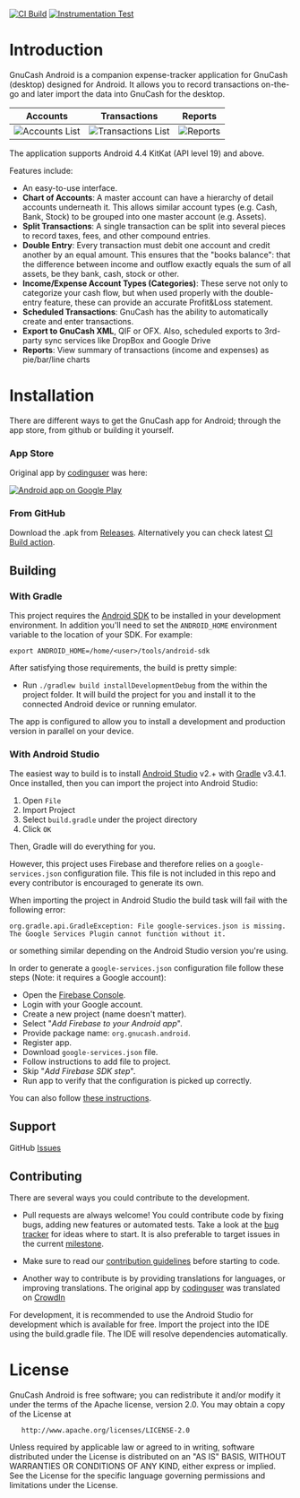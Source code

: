 [![CI Build](https://github.com/GnuCash-Pocket/gnucash-android/actions/workflows/ci-build.yml/badge.svg)](https://github.com/GnuCash-Pocket/gnucash-android/actions/workflows/ci-build.yml)
[![Instrumentation Test](https://github.com/GnuCash-Pocket/gnucash-android/actions/workflows/instrumentation-test.yml/badge.svg)](https://github.com/GnuCash-Pocket/gnucash-android/actions/workflows/instrumentation-test.yml)

# Introduction

GnuCash Android is a companion expense-tracker application for GnuCash (desktop) designed for Android. It allows you to record transactions on-the-go and later import the data into GnuCash for the desktop.

Accounts            |  Transactions          |  Reports
:-------------------------:|:-------------------------:|:-------------------------:
![Accounts List](docs/images/v2.0.0_home.png)  |  ![Transactions List](docs/images/v2.0.0_transactions_list.png) |  ![Reports](docs/images/v2.0.0_reports.png)

The application supports Android 4.4 KitKat (API level 19) and above.

Features include:
  * An easy-to-use interface.
  * **Chart of Accounts**: A master account can have a hierarchy of detail accounts underneath it. This allows similar account types (e.g. Cash, Bank, Stock) to be grouped into one master account (e.g. Assets).
  * **Split Transactions**: A single transaction can be split into several pieces to record taxes, fees, and other compound entries.
  * **Double Entry**: Every transaction must debit one account and credit another by an equal amount. This ensures that the "books balance": that the difference between income and outflow exactly equals the sum of all assets, be they bank, cash, stock or other.
  * **Income/Expense Account Types (Categories)**: These serve not only to categorize your cash flow, but when used properly with the double-entry feature, these can provide an accurate Profit&Loss statement.
  * **Scheduled Transactions**: GnuCash has the ability to automatically create and enter transactions.
  * **Export to GnuCash XML**, QIF or OFX. Also, scheduled exports to 3rd-party sync services like DropBox and Google Drive
  * **Reports**: View summary of transactions (income and expenses) as pie/bar/line charts

# Installation

There are different ways to get the GnuCash app for Android; through the app store, from github or building it yourself.

### App Store

Original app by [codinguser](https://github.com/codinguser/) was here:

<a href="http://play.google.com/store/apps/details?id=org.gnucash.pocket.pnemonic">
  <img alt="Android app on Google Play" src="http://developer.android.com/images/brand/en_generic_rgb_wo_60.png" />
</a>

### From GitHub

Download the .apk from [Releases](https://github.com/GnuCash-Pocket/gnucash-android/releases). Alternatively you can check latest [CI Build action](https://github.com/GnuCash-Pocket/gnucash-android/actions/workflows/ci-build.yml).

## Building

### With Gradle

This project requires the [Android SDK](http://developer.android.com/sdk/index.html) to be installed in your development environment. In addition you'll need to set the `ANDROID_HOME` environment variable to the location of your SDK. For example:

    export ANDROID_HOME=/home/<user>/tools/android-sdk

After satisfying those requirements, the build is pretty simple:

* Run `./gradlew build installDevelopmentDebug` from the within the project folder. It will build the project for you and install it to the connected Android device or running emulator.

The app is configured to allow you to install a development and production version in parallel on your device.

### With Android Studio

The easiest way to build is to install [Android Studio](https://developer.android.com/sdk/index.html) v2.+ with [Gradle](https://www.gradle.org/) v3.4.1. Once installed, then you can import the project into Android Studio:

1. Open `File`
2. Import Project
3. Select `build.gradle` under the project directory
4. Click `OK`

Then, Gradle will do everything for you.

However, this project uses Firebase and therefore relies on a `google-services.json` configuration file. This file is not included in this repo and every contributor is encouraged to generate its own.

When importing the project in Android Studio the build task will fail with the following error:

`org.gradle.api.GradleException: File google-services.json is missing. The Google Services Plugin cannot function without it.`

or something similar depending on the Android Studio version you're using.

In order to generate a `google-services.json` configuration file follow these steps (Note: it requires a Google account):

- Open the [Firebase Console](https://console.firebase.google.com/).
- Login with your Google account.
- Create a new project (name doesn't matter).
- Select "_Add Firebase to your Android app_".
- Provide package name:  `org.gnucash.android`.
- Register app.
- Download `google-services.json` file.
- Follow instructions to add file to project.
- Skip "_Add Firebase SDK step_".
- Run app to verify that the configuration is picked up correctly.

You can also follow [these instructions](https://firebase.google.com/docs/android/setup).

## Support

GitHub [Issues](https://github.com/GnuCash-Pocket/gnucash-android/issues)

## Contributing

There are several ways you could contribute to the development.

* Pull requests are always welcome! You could contribute code by fixing bugs, adding new features or automated tests. Take a look at the [bug tracker](https://github.com/GnuCash-Pocket/gnucash-android/issues?state=open) for ideas where to start. It is also preferable to target issues in the current [milestone](https://github.com/GnuCash-Pocket/gnucash-android/milestones). 
* Make sure to read our [contribution guidelines](https://github.com/GnuCash-Pocket/gnucash-android/blob/master/.github/CONTRIBUTING.md) before starting to code. 

* Another way to contribute is by providing translations for languages, or improving translations. The original app by [codinguser](https://github.com/codinguser/) was translated on [CrowdIn](https://crowdin.com/project/gnucash-android)

For development, it is recommended to use the Android Studio for development which is available for free. Import the project into the IDE using the build.gradle file. The IDE will resolve dependencies automatically.

# License

GnuCash Android is free software; you can redistribute it and/or modify it under the terms of the Apache license, version 2.0. You may obtain a copy of the License at

       http://www.apache.org/licenses/LICENSE-2.0

Unless required by applicable law or agreed to in writing, software distributed under the License is distributed on an "AS IS" BASIS, WITHOUT WARRANTIES OR CONDITIONS OF ANY KIND, either express or implied. See the License for the specific language governing permissions and limitations under the License.
